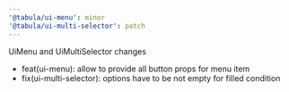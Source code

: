 ```yaml
---
'@tabula/ui-menu': minor
'@tabula/ui-multi-selector': patch
---
```


UiMenu and UiMultiSelector changes

* feat(ui-menu): allow to provide all button props for menu item
* fix(ui-multi-selector): options have to be not empty for filled condition
